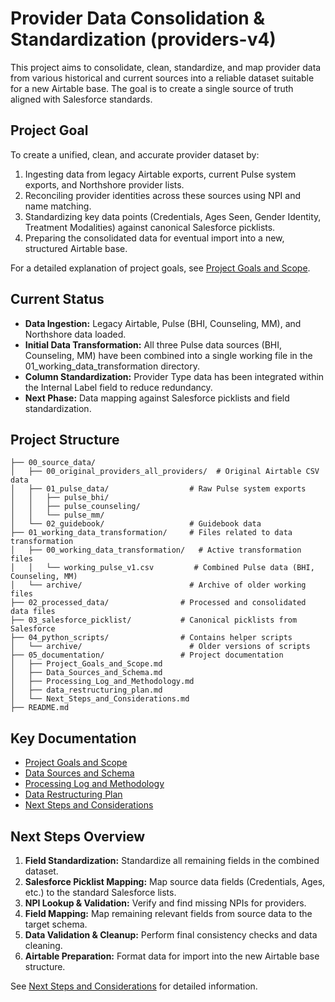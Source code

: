 # Provider Data Consolidation & Standardization (providers-v4)

This project aims to consolidate, clean, standardize, and map provider data from various historical and current sources into a reliable dataset suitable for a new Airtable base. The goal is to create a single source of truth aligned with Salesforce standards.

## Project Goal

To create a unified, clean, and accurate provider dataset by:
1.  Ingesting data from legacy Airtable exports, current Pulse system exports, and Northshore provider lists.
2.  Reconciling provider identities across these sources using NPI and name matching.
3.  Standardizing key data points (Credentials, Ages Seen, Gender Identity, Treatment Modalities) against canonical Salesforce picklists.
4.  Preparing the consolidated data for eventual import into a new, structured Airtable base.

For a detailed explanation of project goals, see [Project Goals and Scope](./05_documentation/Project_Goals_and_Scope.md).

## Current Status

*   **Data Ingestion:** Legacy Airtable, Pulse (BHI, Counseling, MM), and Northshore data loaded.
*   **Initial Data Transformation:** All three Pulse data sources (BHI, Counseling, MM) have been combined into a single working file in the 01_working_data_transformation directory.
*   **Column Standardization:** Provider Type data has been integrated within the Internal Label field to reduce redundancy.
*   **Next Phase:** Data mapping against Salesforce picklists and field standardization.

## Project Structure

```
├── 00_source_data/
│   ├── 00_original_providers_all_providers/  # Original Airtable CSV data
│   ├── 01_pulse_data/                  # Raw Pulse system exports
│   │   ├── pulse_bhi/
│   │   ├── pulse_counseling/
│   │   └── pulse_mm/
│   └── 02_guidebook/                   # Guidebook data
├── 01_working_data_transformation/     # Files related to data transformation
│   ├── 00_working_data_transformation/   # Active transformation files
│   │   └── working_pulse_v1.csv         # Combined Pulse data (BHI, Counseling, MM)
│   └── archive/                        # Archive of older working files
├── 02_processed_data/                # Processed and consolidated data files
├── 03_salesforce_picklist/           # Canonical picklists from Salesforce
├── 04_python_scripts/                # Contains helper scripts
│   └── archive/                        # Older versions of scripts
├── 05_documentation/                 # Project documentation
│   ├── Project_Goals_and_Scope.md
│   ├── Data_Sources_and_Schema.md
│   ├── Processing_Log_and_Methodology.md
│   ├── data_restructuring_plan.md
│   └── Next_Steps_and_Considerations.md
├── README.md
```

## Key Documentation

*   [Project Goals and Scope](./05_documentation/Project_Goals_and_Scope.md)
*   [Data Sources and Schema](./05_documentation/Data_Sources_and_Schema.md)
*   [Processing Log and Methodology](./05_documentation/Processing_Log_and_Methodology.md)
*   [Data Restructuring Plan](./05_documentation/data_restructuring_plan.md)
*   [Next Steps and Considerations](./05_documentation/Next_Steps_and_Considerations.md)

## Next Steps Overview

1.  **Field Standardization:** Standardize all remaining fields in the combined dataset.
2.  **Salesforce Picklist Mapping:** Map source data fields (Credentials, Ages, etc.) to the standard Salesforce lists.
3.  **NPI Lookup & Validation:** Verify and find missing NPIs for providers.
4.  **Field Mapping:** Map remaining relevant fields from source data to the target schema.
5.  **Data Validation & Cleanup:** Perform final consistency checks and data cleaning.
6.  **Airtable Preparation:** Format data for import into the new Airtable base structure.

See [Next Steps and Considerations](./05_documentation/Next_Steps_and_Considerations.md) for detailed information. 